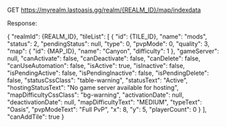 
GET
https://myrealm.lastoasis.gg/realm/{REALM_ID}/map/indexdata

Response:


{
  "realmId": {REALM_ID},
  "tileList": [
    {
      "id": {TILE_ID},
      "name": "mods",
      "status": 2,
      "pendingStatus": null,
      "type": 0,
      "pvpMode": 0,
      "quality": 3,
      "map": {
        "id": {MAP_ID},
        "name": "Canyon",
        "difficulty": 1
      },
      "gameServer": null,
      "canActivate": false,
      "canDeactivate": false,
      "canDelete": false,
      "canUseAutomation": false,
      "isActive": true,
      "isInactive": false,
      "isPendingActive": false,
      "isPendingInactive": false,
      "isPendingDelete": false,
      "statusCssClass": "table-warning",
      "statusText": "Active",
      "hostingStatusText": "No game server available for hosting",
      "mapDifficultyCssClass": "bg-warning",
      "activationDate": null,
      "deactivationDate": null,
      "mapDifficultyText": "MEDIUM",
      "typeText": "Oasis",
      "pvpModeText": "Full PvP",
      "x": 8,
      "y": 5,
      "playerCount": 0
    }
  ],
  "canAddTile": true
}